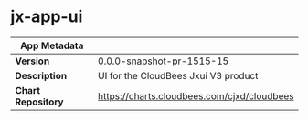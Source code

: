 # jx-app-ui

|App Metadata||
|---|---|
| **Version** | 0.0.0-snapshot-pr-1515-15 |
| **Description** | UI for the CloudBees Jxui V3 product |
| **Chart Repository** | https://charts.cloudbees.com/cjxd/cloudbees |
